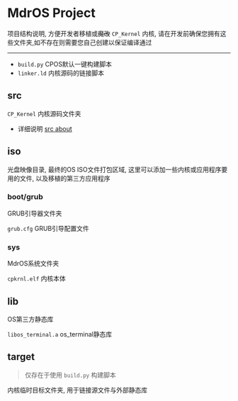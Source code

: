 # MdrOS Project

项目结构说明, 方便开发者移植或~~魔改~~ `CP_Kernel` 内核,
请在开发前确保您拥有这些文件夹,如不存在则需要您自己创建以保证编译通过

<hr>

* `build.py` CPOS默认一键构建脚本
* `linker.ld` 内核源码的链接脚本

## src

`CP_Kernel` 内核源码文件夹

* 详细说明 [src about](KrnlSrc.md)

## iso

光盘映像目录, 最终的OS ISO文件打包区域, 
这里可以添加一些内核或应用程序要用的文件, 以及移植的第三方应用程序

### boot/grub
GRUB引导器文件夹

`grub.cfg` GRUB引导配置文件

### sys
MdrOS系统文件夹

`cpkrnl.elf` 内核本体

## lib
OS第三方静态库

`libos_terminal.a` os_terminal静态库

## target

> 仅存在于使用 `build.py` 构建脚本

内核临时目标文件夹, 用于链接源文件与外部静态库


